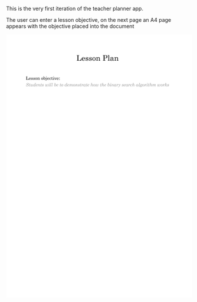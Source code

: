 This is the very first iteration of the teacher planner app.

The user can enter a lesson objective, on the next page an A4 page appears with the objective placed into the document


![PrintLessonPlan Page](PrintLessonPlan.png)




